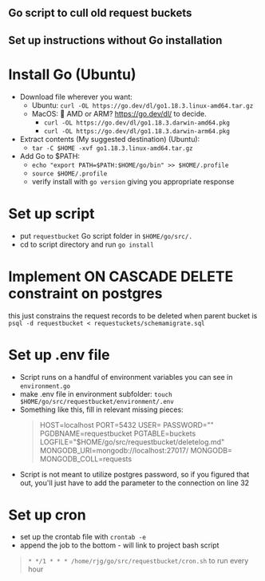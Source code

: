 ## Go script to cull old request buckets
## Set up instructions without Go installation

# Install Go (Ubuntu)
- Download file wherever you want:
  - Ubuntu: `curl -OL https://go.dev/dl/go1.18.3.linux-amd64.tar.gz`
  - MacOS: :shrug: AMD or ARM? https://go.dev/dl/ to decide.
    - `curl -OL https://go.dev/dl/go1.18.3.darwin-amd64.pkg`
    - `curl -OL https://go.dev/dl/go1.18.3.darwin-arm64.pkg`
- Extract contents (My suggested destination) (Ubuntu):
  - `tar -C $HOME -xvf go1.18.3.linux-amd64.tar.gz`
- Add Go to $PATH:
  - `echo "export PATH=$PATH:$HOME/go/bin" >> $HOME/.profile`
  - `source $HOME/.profile`
  - verify install with `go version` giving you appropriate response

# Set up script
- put `requestbucket` Go script folder in `$HOME/go/src/.`
- cd to script directory and run `go install`

# Implement ON CASCADE DELETE constraint on postgres
this just constrains the request records to be deleted when parent bucket is
`psql -d requestbucket < requestuckets/schemamigrate.sql`

# Set up .env file
- Script runs on a handful of environment variables you can see in `environment.go`
- make .env file in environment subfolder: `touch $HOME/go/src/requestbucket/environment/.env`
- Something like this, fill in relevant missing pieces:
    > HOST=localhost
      PORT=5432
      USER=
      PASSWORD=""
      PGDBNAME=requestbucket
      PGTABLE=buckets
      LOGFILE="$HOME/go/src/requestbucket/deletelog.md"
      MONGODB_URI=mongodb://localhost:27017/
      MONGODB=
      MONGODB_COLL=requests
- Script is not meant to utilize postgres password, so if you figured that out, you'll just have to add the parameter to the connection on line 32

# Set up cron
- set up the crontab file with `crontab -e`
- append the job to the bottom - will link to project bash script
> `* */1 * * * /home/rjg/go/src/requestbucket/cron.sh` to run every hour